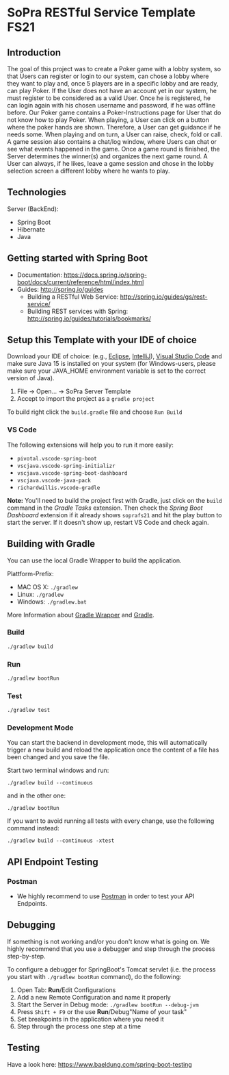 # SoPra RESTful Service Template FS21

## Introduction

The goal of this project was to create a Poker game with a lobby system, so that Users can register or login to our system, can chose a lobby where they want to play and, once 5 players are in a specific lobby and are ready, can play Poker. If the User does not have an account yet in our system, he must register to be considered as a valid User. Once he is registered, he can login again with his chosen username and password, if he was offline before. Our Poker game contains a Poker-Instructions page for User that do not know how to play Poker. When playing, a User can click on a button where the poker hands are shown. Therefore, a User can get guidance if he needs some. When playing and on turn, a User can raise, check, fold or call. A game session also contains a chat/log window, where Users can chat or see what events happened in the game. Once a game round is finished, the Server determines the winner(s) and organizes the next game round. A User can always, if he likes, leave a game session and chose in the lobby selection screen a different lobby where he wants to play.

## Technologies

Server (BackEnd):
-	Spring Boot
-	Hibernate
-	Java


## Getting started with Spring Boot

-   Documentation: https://docs.spring.io/spring-boot/docs/current/reference/html/index.html
-   Guides: http://spring.io/guides
    -   Building a RESTful Web Service: http://spring.io/guides/gs/rest-service/
    -   Building REST services with Spring: http://spring.io/guides/tutorials/bookmarks/

## Setup this Template with your IDE of choice

Download your IDE of choice: (e.g., [Eclipse](http://www.eclipse.org/downloads/), [IntelliJ](https://www.jetbrains.com/idea/download/)), [Visual Studio Code](https://code.visualstudio.com/) and make sure Java 15 is installed on your system (for Windows-users, please make sure your JAVA_HOME environment variable is set to the correct version of Java).

1. File -> Open... -> SoPra Server Template
2. Accept to import the project as a `gradle project`

To build right click the `build.gradle` file and choose `Run Build`

### VS Code
The following extensions will help you to run it more easily:
-   `pivotal.vscode-spring-boot`
-   `vscjava.vscode-spring-initializr`
-   `vscjava.vscode-spring-boot-dashboard`
-   `vscjava.vscode-java-pack`
-   `richardwillis.vscode-gradle`

**Note:** You'll need to build the project first with Gradle, just click on the `build` command in the _Gradle Tasks_ extension. Then check the _Spring Boot Dashboard_ extension if it already shows `soprafs21` and hit the play button to start the server. If it doesn't show up, restart VS Code and check again.

## Building with Gradle

You can use the local Gradle Wrapper to build the application.

Plattform-Prefix:

-   MAC OS X: `./gradlew`
-   Linux: `./gradlew`
-   Windows: `./gradlew.bat`

More Information about [Gradle Wrapper](https://docs.gradle.org/current/userguide/gradle_wrapper.html) and [Gradle](https://gradle.org/docs/).

### Build

```bash
./gradlew build
```

### Run

```bash
./gradlew bootRun
```

### Test

```bash
./gradlew test
```

### Development Mode

You can start the backend in development mode, this will automatically trigger a new build and reload the application
once the content of a file has been changed and you save the file.

Start two terminal windows and run:

`./gradlew build --continuous`

and in the other one:

`./gradlew bootRun`

If you want to avoid running all tests with every change, use the following command instead:

`./gradlew build --continuous -xtest`

## API Endpoint Testing

### Postman

-   We highly recommend to use [Postman](https://www.getpostman.com) in order to test your API Endpoints.

## Debugging

If something is not working and/or you don't know what is going on. We highly recommend that you use a debugger and step
through the process step-by-step.

To configure a debugger for SpringBoot's Tomcat servlet (i.e. the process you start with `./gradlew bootRun` command),
do the following:

1. Open Tab: **Run**/Edit Configurations
2. Add a new Remote Configuration and name it properly
3. Start the Server in Debug mode: `./gradlew bootRun --debug-jvm`
4. Press `Shift + F9` or the use **Run**/Debug"Name of your task"
5. Set breakpoints in the application where you need it
6. Step through the process one step at a time

## Testing

Have a look here: https://www.baeldung.com/spring-boot-testing
